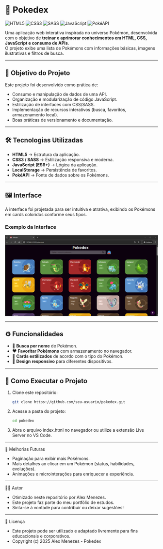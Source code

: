 # 📘 Pokedex

![HTML5](https://img.shields.io/badge/HTML5-E34F26?style=for-the-badge&logo=html5&logoColor=white)
![CSS3](https://img.shields.io/badge/CSS3-1572B6?style=for-the-badge&logo=css3&logoColor=white)
![SASS](https://img.shields.io/badge/Sass-CC6699?style=for-the-badge&logo=sass&logoColor=white)
![JavaScript](https://img.shields.io/badge/JavaScript-F7DF1E?style=for-the-badge&logo=javascript&logoColor=black)
![PokéAPI](https://img.shields.io/badge/PokéAPI-FFCB05?style=for-the-badge&logo=pokemon&logoColor=black)

Uma aplicação web interativa inspirada no universo Pokémon, desenvolvida com o objetivo de **treinar e aprimorar conhecimentos em HTML, CSS, JavaScript e consumo de APIs**.  
O projeto exibe uma lista de Pokémons com informações básicas, imagens ilustrativas e filtros de busca.

---

## 🎯 Objetivo do Projeto

Este projeto foi desenvolvido como prática de:

- Consumo e manipulação de dados de uma API.
- Organização e modularização de código JavaScript.
- Estilização de interfaces com CSS/SASS.
- Implementação de recursos interativos (busca, favoritos, armazenamento local).
- Boas práticas de versionamento e documentação.

---

## 🛠️ Tecnologias Utilizadas

- **HTML5** → Estrutura da aplicação.
- **CSS3 / SASS** → Estilização responsiva e moderna.  
- **JavaScript (ES6+)** → Lógica da aplicação.  
- **LocalStorage** → Persistência de favoritos.  
- **PokéAPI** → Fonte de dados sobre os Pokémons.  

---

## 🖼️ Interface

A interface foi projetada para ser intuitiva e atrativa, exibindo os Pokémons em cards coloridos conforme seus tipos.  

### Exemplo da Interface

![Pokedex Preview](./assets/Interface_pokedex.png)

---

## ⚙️ Funcionalidades

- 🔎 **Busca por nome** de Pokémon.  
- ❤️ **Favoritar Pokémons** com armazenamento no navegador.  
- 🎨 **Cards estilizados** de acordo com o tipo do Pokémon.  
- 📱 **Design responsivo** para diferentes dispositivos.  

---

## 🚀 Como Executar o Projeto

1. Clone este repositório:

   ```bash
   git clone https://github.com/seu-usuario/pokedex.git

2. Acesse a pasta do projeto:

    ```bash
    cd pokedex

3. Abra o arquivo index.html no navegador ou utilize a extensão Live Server no VS Code.

---

📌 Melhorias Futuras

- Paginação para exibir mais Pokémons.
- Mais detalhes ao clicar em um Pokémon (status, habilidades, evoluções).
- Animações e microinterações para enriquecer a experiência.

---

👨‍💻 Autor

- Otimizado neste repositório por Alex Menezes.
- Este projeto faz parte do meu portfólio de estudos.
- Sinta-se à vontade para contribuir ou deixar sugestões!

---

📜 Licença

- Este projeto pode ser utilizado e adaptado livremente para fins educacionais e corporativos.
- Copyright (c) 2025 Alex Menezes - Pokedex
